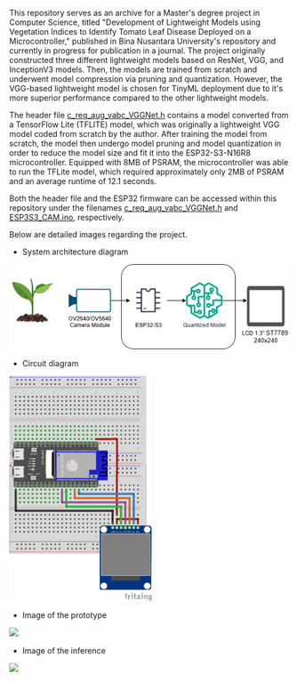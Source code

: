 This repository serves as an archive for a Master's degree project in Computer Science, titled "Development of Lightweight Models using Vegetation Indices to Identify Tomato Leaf Disease Deployed on a Microcontroller," published in Bina Nusantara University's repository and currently in progress for publication in a journal. The project originally constructed three different lightweight models based on ResNet, VGG, and InceptionV3 models. Then, the models are trained from scratch and underwent model compression via pruning and quantization. However, the VGG-based lightweight model is chosen for TinyML deployment due to it's more superior performance compared to the other lightweight models. 
  
The header file [c_req_aug_vabc_VGGNet.h](https://github.com/rhe-naldy/esp32-embedded-ai/blob/main/c_req_aug_vabc_VGGNet.h) contains a model converted from a TensorFlow Lite (TFLITE) model, which was originally a lightweight VGG model coded from scratch by the author. After training the model from scratch, the model then undergo model pruning and model quantization in order to reduce the model size and fit it into the ESP32-S3-N16R8 microcontroller. Equipped with 8MB of PSRAM, the microcontroller was able to run the TFLite model, which required approximately only 2MB of PSRAM and an average runtime of 12.1 seconds.
  
Both the header file and the ESP32 firmware can be accessed within this repository under the filenames [c_req_aug_vabc_VGGNet.h](https://github.com/rhe-naldy/esp32-embedded-ai/blob/main/c_req_aug_vabc_VGGNet.h) and [ESP3S3_CAM.ino](https://github.com/rhe-naldy/esp32-embedded-ai/blob/main/ESP32S3_CAM.ino), respectively.

Below are detailed images regarding the project.
  
* System architecture diagram  
<img src="https://github.com/rhe-naldy/esp32-embedded-ai/blob/main/architecture_diagram.png?raw=true" width="512">
  
  
* Circuit diagram
<img src="https://github.com/rhe-naldy/esp32-embedded-ai/blob/main/circuit_diagram.png?raw=true" width="256">
  
  
* Image of the prototype
<img src="https://github.com/rhe-naldy/esp32-embedded-ai/blob/main/hardware_image.jpg?raw=true" width="256">
  
  
* Image of the inference
<img src="https://github.com/rhe-naldy/esp32-embedded-ai/blob/main/inference_image.jpg?raw=true" width="256">
